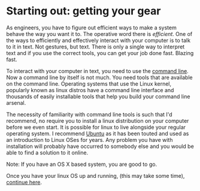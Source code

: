 # Starting out: getting your gear

As engineers, you have to figure out efficient ways to make a system behave the way you want it to. The operative word there is _efficient_. One of the ways to efficiently and effectively interact with your computer is to talk to it in text. Not gestures, but text. There is only a single way to interpret text and if you use the correct tools, you can get your job done fast. Blazing fast.

To interact with your computer in text, you need to use the [command line](https://en.wikipedia.org/wiki/Command-line_interface). Now a command line by itself is not much. You need tools that are available on the command line. Operating systems that use the Linux kernel, popularly known as linux distros have a command line interface and thousands of easily installable tools that help you build your command line arsenal.

The necessity of familiarity with command line tools is such that I'd recommend, no require you to install a linux distribution on your computer before we even start. It is possible for linux to live alongside your regular operating system. I recommend [Ubuntu](http://www.ubuntu.com/) as it has been touted and used as an introduction to Linux OSes for years. Any problem you have with installation will probably have occurred to somebody else and you would be able to find a solution to it online.

Note: If you have an OS X based system, you are good to go.

Once you have your linux OS up and running, (this may take some time), [continue here](https://github.com/schatten/ramen/blob/master/level_01/01.comand_line_familiarity.md).